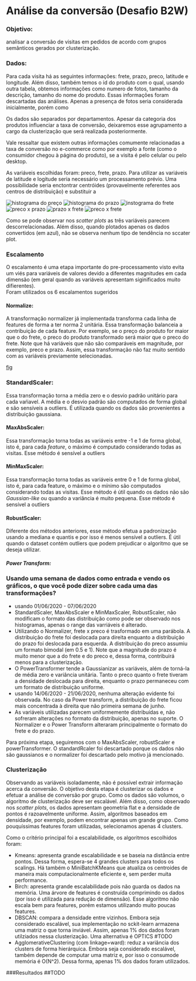 # Análise da conversão (Desafio B2W)

### Objetivo: 
analisar a conversão de visitas em pedidos de acordo com grupos semânticos gerados por clusterização.

### Dados:
Para cada visita há as seguintes informações: frete, prazo, preco, latitude e longitude. Além disso, também temos o id do produto com o qual, usando outra tabela, obtemos informações como numero de fotos, tamanho da descrição, tamanho do nome do produto. Essas informações foram descartadas das análises. Apenas a presença de fotos seria considerada inicialmente, porém como 

Os dados são separados por departamentos. Apesar da categoria dos produtos influenciar a taxa de conversão, deixaremos esse agrupamento a cargo da clusterização que será realizada posteriormente.

Vale ressaltar que existem outras informações comumente relacionadas a taxa de conversão no e-commerce como por exemplo a fonte (como o consumidor chegou à página do produto), se a visita é pelo celular ou pelo desktop.

As variáveis escolhidas foram: preco, frete, prazo. Para utilizar as variáveis de latitude e logitude seria necessário um processamento prévio. Uma possibilidade seria enctontrar centróides (provavelmente referentes aos centros de distribuição) e substituir a

![histograma do preço](figuras/preco.png)
![histograma do prazo](figuras/prazo.png)
![instograma do frete](figuras/frete.png)
![preco x prazo](figuras/preco-prazo.png)
![prazo x frete ](figuras/prazo_frete.png)
![preco x frete](figuras/preco_frete.png)

Como se pode observar nos _scatter plots_ as três variáveis parecem descorrelacionadas. Além disso, quando plotados apenas os dados convertidos (em azul), não se observa nenhum tipo de tendência no sccater plot. 
### Escalamento
O escalamento é uma etapa importante do pre-processamento visto evita um viés para variáveis de valores devido a diferentes magnitudes em cada dimensão (em geral quando as variáveis apresentam siginificados muito difierentes).  
Foram utilizados os 6 escalamentos sugeridos

#### Normalize:
A transformação normalizer já implementada transforma cada linha de features de forma a ter norma 2 unitária. Essa transformação balanceia a contribuição de cada feature. Por exemplo, se o preço do produto for maior que o do frete, o preco do produto transformado será maior que o preco do frete. Note que há variáveis que não são comparáveis em magnitude, por exemplo, preco e prazo. Assim, essa transformação não faz muito sentido com as variáveis previamente selecionadas.

[fig](../dataset-desafio-ia-front/plots/08062020-14062020/minmax_scaler_latitude-longitude.html)

### StandardScaler:
Essa transformação torna a média zero e o desvio padrão unitário para cada vaŕiavel. A média e o desvio padrão são computados de forma global e são sensíveis a outliers. É utilizada quando os dados são provenientes a distribuição gaussiana.
#### MaxAbsScaler:
Essa transformação torna todas as variáveis entre -1 e 1 de forma global, isto é, para cada _feature_, o máximo é computado considerando todas as visitas. Esse método é sensível a outliers

#### MinMaxScaler:
Essa transformação torna todas as variáveis entre 0 e 1 de forma global, isto é, para cada feature, o máximo e o mínimo são computados considerando todas as visitas. Esse método é útil quando os dados não são _Gaussian-like_ ou quando a variância é muito pequena. Esse método é sensível a outliers

#### RobustScaler: 
Diferente dos métodos anteriores, esse método efetua a padronização usando a mediana e quantis e por isso é menos sensível a outliers. É útil quando o dataset contém outliers que podem prejudicar o algoritmo que se deseja utilizar.

##### Power Transform:

### Usando uma semana de dados como entrada e vendo os gráficos, o que você pode dizer sobre cada uma das transformações?

* usando 01/06/2020 - 07/06/2020
* StandardScaler, MaxAbsScaler e MinMaxScaler, RobustScaler, não modificam o formato das distribuição como pode ser observado nos histogramas, apenas o range das varriáveis é alterado.
* Utilizando o Normalizer, frete x preco é trasformado em uma parábola. A distribuição do frete foi deslocada para direita enquanto a distribuição do prazo foi deslocada para esquerda. A distribuição do preco assumiu um formato bimodal (em 0.5 e 1). Note que a magnitude do prazo é muito menor que a do frete e do preco e, dessa forma, contribuirá menos para a clusterização. 
* O PowerTransformer tende a Gaussianizar as variáveis, além de torná-la de média zero e variância unitária. Tanto o preco quanto o frete tiveram a densidade deslocada para direita, enquanto o prazo permaneceu com um formato de distribuição uniforme.
* usando 14/06/2020 - 21/06/2020, nenhuma alteração evidente foi observada. No caso da Power transform, a distribuição do frete ficou mais concentrada à direita que não primeira semana de junho.
* As variáveis utilizadas parecem uniformemente distribuídas e, não sofreram alterações no formato da distribuição, apenas no suporte. O Normalizer e o Power Transform alteraram principalmente o formato do frete e do prazo.  
 
Para próxima etapa, seguiremos com o MaxAbsScaler, robustScaler e powerTransformer. O standardRcaler foi descartado porque os dados não são gaussianos e o normalizer foi descartado pelo motivo já mencionado.

### Clusterização

Observando as variáveis isoladamente, não é possível extrair informação acerca da conversão. O objetivo desta etapa é clusterizar os dados e efetuar a análise de conversão por grupo. Como os dados são volumos, o algoritmo de clusterização deve ser escalável. Além disso, como observado nos _scatter plots_, os dados apresentam geometria flat e a densidade de pontos é razoavelmente uniforme. Assim, algoritmos baseados em densidade, por exemplo, podem encontrar apenas um grande grupo. Como pouquíssimas features foram utilizadas, selecionamos apenas 4 clusters.

Como o critério principal foi a escalabilidade, os algoritmos escolhidos foram: 

* Kmeans: apresenta grande escalabilidade e se baseia na distância entre pontos. Dessa forma, espera-se 4 grandes clusters para todos os scalings. Há também o MiniBatchKMeans que atualiza os centroides de maneira mais computacionalmente eficiente e, sem perder muita performance.
* Birch: apresenta grande escalabilidade pois não guarda os dados na memória. Uma árvore de features é construída comprimindo os dados (por isso é utilizada para redução de dimensão). Esse algoritmo não escala bem para features, porém estamos utilizando muito poucas features.
* DBSCAN: compara a densidade entre vizinhos. Embora seja considerado escalável, sua implementação no sckit-learn armazena uma matriz o que torna inviável. Assim, apenas 1% dos dados foram utilziados nessa clusterização. Uma alternativa é OPTICS #TODO
* AgglomerativeClustering (com linkage=ward): reduz a variância dos clusters de forma hierárquica. Embora seja considerado escalável, também depende de computar uma matriz e, por isso o consumode memória é O(N^2). Dessa forma, apenas 1% dos dados foram utilizados. 

###Resultados
##TODO 





